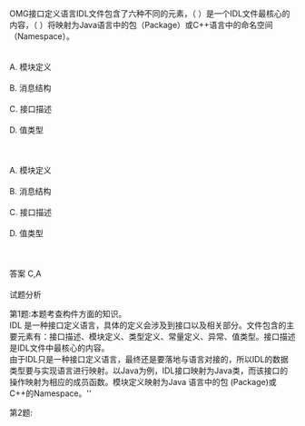 <div class="detail lh2">OMG接口定义语言IDL文件包含了六种不同的元素，（  ）是一个IDL文件最核心的内容，（  ）将映射为Java语言中的包（Package）或C++语言中的命名空间（Namespace）。<br/><br/><br/>A. 模块定义<br/><br/>B. 消息结构<br/><br/>C. 接口描述<br/><br/>D. 值类型<br/><br/><br/><br/>A. 模块定义<br/><br/>B. 消息结构<br/><br/>C. 接口描述<br/><br/>D. 值类型<br/><br/><br/><br/>答案 C,A<br/><br/>试题分析<br/><p>第1题:本题考查构件方面的知识。<br/>
IDL 是一种接口定义语言，具体的定义会涉及到接口以及相关部分。文件包含的主要元素有：接口描述、模块定义、类型定义、常量定义、异常、值类型。接口描述是IDL文件中最核心的内容。<br/>
由于IDL只是一种接口定义语言，最终还是要落地与语言对接的，所以IDL的数据类型要与实现语言进行映射。以Java为例，IDL接口映射为Java类，而该接口的操作映射为相应的成员函数。模块定义映射为Java 语言中的包  (Package)或C++的Namespace。''</p><p>第2题:</p><p><br/></p></div>